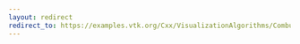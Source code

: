 ```yaml
---
layout: redirect
redirect_to: https://examples.vtk.org/Cxx/VisualizationAlgorithms/CombustorIsosurface/
---
```


